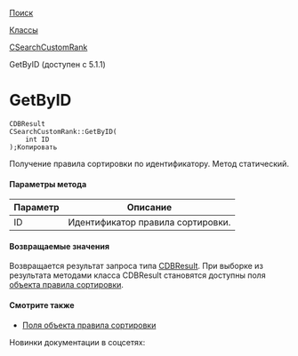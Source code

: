 [Поиск](/api_help/search/index.php)

[Классы](/api_help/search/classes/index.php)

[CSearchCustomRank](/api_help/search/classes/csearchcustomrank/index.php)

GetByID (доступен с 5.1.1)

GetByID
=======

```
CDBResult
CSearchCustomRank::GetByID(
	int ID
);Копировать
```

Получение правила сортировки по идентификатору. Метод статический.

#### Параметры метода

| Параметр | Описание |
| --- | --- |
| ID | Идентификатор правила сортировки. |

#### Возвращаемые значения

Возвращается результат запроса типа [CDBResult](/api_help/main/reference/cdbresult/index.php).
При выборке из результата методами класса CDBResult становятся доступны поля [объекта правила сортировки](/api_help/search/classes/csearchcustomrank/fields.php).

#### Смотрите также

* [Поля объекта правила сортировки](/api_help/search/classes/csearchcustomrank/fields.php)

Новинки документации в соцсетях: